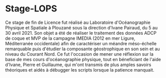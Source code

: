 # Stage-LOPS


Ce stage de fin de Licence fut réalisé au Laboratoire d'Océanographie Physique et Spatiale à Plouzané sous la direction d'Ivane Pairaud, du 5 au 30 avril 2021. Son objet a été de réaliser le traitement des données ADCP de coque et MVP de la campagne IMEDIA (2012 en mer Ligure, Méditerranée occidentale) afin de caractériser un méandre méso-échelle remarquable puis d'étudier la composante géostrophique en son sein et au niveau du Courant Nord. Ce fut l'occasion de mener une réflexion sur la base de mes cours d'océanographie physique, tout en béneficiant de l'aide d'Ivane, Pierre et Guillaume, qui m'ont transmis de plus amples savoirs théoriques et aidés à débugger les scripts lorsque la patience manquait.
